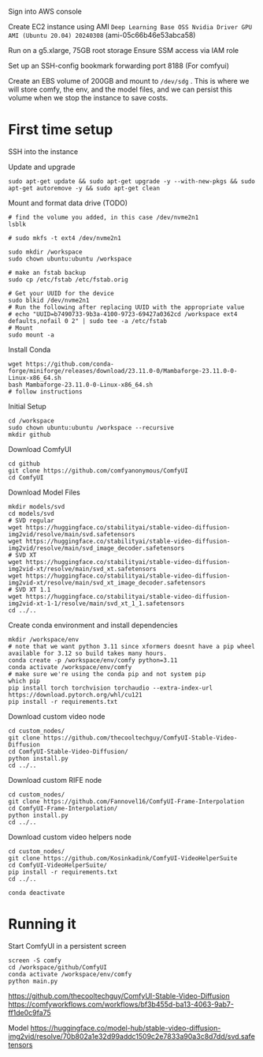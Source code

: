 Sign into AWS console

Create EC2 instance using AMI
`Deep Learning Base OSS Nvidia Driver GPU AMI (Ubuntu 20.04) 20240308` (ami-05c66b46e53abca58)

Run on a g5.xlarge, 75GB root storage
Ensure SSM access via IAM role

Set up an SSH-config bookmark forwarding port 8188 (For comfyui)

Create an EBS volume of 200GB and mount to `/dev/sdg` . This is where we will store comfy, the env, and the model files, and we can persist this volume when we stop the instance to save costs.

# First time setup
SSH into the instance

Update and upgrade
```
sudo apt-get update && sudo apt-get upgrade -y --with-new-pkgs && sudo apt-get autoremove -y && sudo apt-get clean
```

Mount and format data drive (TODO)
```
# find the volume you added, in this case /dev/nvme2n1
lsblk

# sudo mkfs -t ext4 /dev/nvme2n1

sudo mkdir /workspace
sudo chown ubuntu:ubuntu /workspace

# make an fstab backup
sudo cp /etc/fstab /etc/fstab.orig

# Get your UUID for the device
sudo blkid /dev/nvme2n1
# Run the following after replacing UUID with the appropriate value
# echo "UUID=b7490733-9b3a-4100-9723-69427a0362cd /workspace ext4 defaults,nofail 0 2" | sudo tee -a /etc/fstab
# Mount
sudo mount -a
```

Install Conda
```
wget https://github.com/conda-forge/miniforge/releases/download/23.11.0-0/Mambaforge-23.11.0-0-Linux-x86_64.sh
bash Mambaforge-23.11.0-0-Linux-x86_64.sh
# follow instructions
```

Initial Setup
```
cd /workspace
sudo chown ubuntu:ubuntu /workspace --recursive
mkdir github
```

Download ComfyUI
```
cd github
git clone https://github.com/comfyanonymous/ComfyUI
cd ComfyUI
```

Download Model Files
```
mkdir models/svd
cd models/svd
# SVD regular
wget https://huggingface.co/stabilityai/stable-video-diffusion-img2vid/resolve/main/svd.safetensors
wget https://huggingface.co/stabilityai/stable-video-diffusion-img2vid/resolve/main/svd_image_decoder.safetensors
# SVD XT
wget https://huggingface.co/stabilityai/stable-video-diffusion-img2vid-xt/resolve/main/svd_xt.safetensors
wget https://huggingface.co/stabilityai/stable-video-diffusion-img2vid-xt/resolve/main/svd_xt_image_decoder.safetensors
# SVD XT 1.1
wget https://huggingface.co/stabilityai/stable-video-diffusion-img2vid-xt-1-1/resolve/main/svd_xt_1_1.safetensors
cd ../..
```

Create conda environment and install dependencies
```
mkdir /workspace/env
# note that we want python 3.11 since xformers doesnt have a pip wheel available for 3.12 so build takes many hours.
conda create -p /workspace/env/comfy python=3.11
conda activate /workspace/env/comfy
# make sure we're using the conda pip and not system pip
which pip
pip install torch torchvision torchaudio --extra-index-url https://download.pytorch.org/whl/cu121
pip install -r requirements.txt
```

Download custom video node
```
cd custom_nodes/
git clone https://github.com/thecooltechguy/ComfyUI-Stable-Video-Diffusion
cd ComfyUI-Stable-Video-Diffusion/
python install.py
cd ../..
```

Download custom RIFE node
```
cd custom_nodes/
git clone https://github.com/Fannovel16/ComfyUI-Frame-Interpolation
cd ComfyUI-Frame-Interpolation/
python install.py
cd ../..
```

Download custom video helpers node
```
cd custom_nodes/
git clone https://github.com/Kosinkadink/ComfyUI-VideoHelperSuite
cd ComfyUI-VideoHelperSuite/
pip install -r requirements.txt
cd ../..
```

```
conda deactivate
```
# Running it

Start ComfyUI in a persistent screen
```
screen -S comfy
cd /workspace/github/ComfyUI
conda activate /workspace/env/comfy
python main.py
```


https://github.com/thecooltechguy/ComfyUI-Stable-Video-Diffusion
https://comfyworkflows.com/workflows/bf3b455d-ba13-4063-9ab7-ff1de0c9fa75

Model https://huggingface.co/model-hub/stable-video-diffusion-img2vid/resolve/70b802a1e32d99addc1509c2e7833a90a3c8d7dd/svd.safetensors